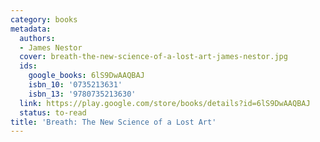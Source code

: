 ```yaml
---
category: books
metadata:
  authors:
  - James Nestor
  cover: breath-the-new-science-of-a-lost-art-james-nestor.jpg
  ids:
    google_books: 6lS9DwAAQBAJ
    isbn_10: '0735213631'
    isbn_13: '9780735213630'
  link: https://play.google.com/store/books/details?id=6lS9DwAAQBAJ
  status: to-read
title: 'Breath: The New Science of a Lost Art'
---
```

